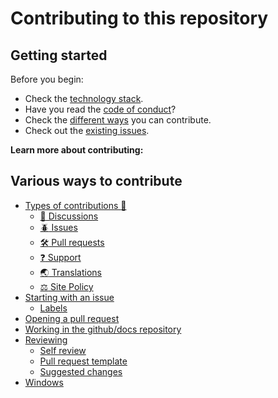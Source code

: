 # Contributing to this repository <!-- omit in toc -->

## Getting started <!-- omit in toc -->

Before you begin:
- Check the [technology stack](docs/development.md#technology-stack).
- Have you read the [code of conduct](CODE_OF_CONDUCT.md)?
- Check the [different ways](#Various-ways-to-contribute) you can contribute.
- Check out the [existing issues](https://github.com/REAN-Foundation/reancare-service/issues).

**Learn more about contributing:**

## Various ways to contribute

- [Types of contributions :memo:](#types-of-contributions-memo)
  - [:mega: Discussions](#mega-discussions)
  - [:beetle: Issues](#beetle-issues)
  - [:hammer_and_wrench: Pull requests](#hammer_and_wrench-pull-requests)
  - [:question: Support](#question-support)
  - [:earth_asia: Translations](#earth_asia-translations)
  - [:balance_scale: Site Policy](#balance_scale-site-policy)
- [Starting with an issue](#starting-with-an-issue)
  - [Labels](#labels)
- [Opening a pull request](#opening-a-pull-request)
- [Working in the github/docs repository](#working-in-the-githubdocs-repository)
- [Reviewing](#reviewing)
  - [Self review](#self-review)
  - [Pull request template](#pull-request-template)
  - [Suggested changes](#suggested-changes)
- [Windows](#windows)
